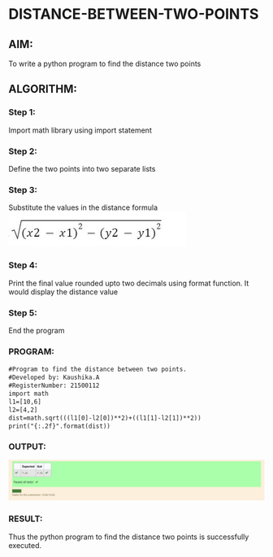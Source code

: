 # DISTANCE-BETWEEN-TWO-POINTS

## AIM:
To write a python program to find the distance two  points
## ALGORITHM:
### Step 1: 
Import math library using import statement
### Step 2: 
Define the two points into two separate lists
### Step 3: 
Substitute the values in the distance formula 
![formula](formula.png)
### Step 4:
Print the final value rounded upto two decimals using format function. It would display the distance value
### Step 5:
End the program 
### PROGRAM:
~~~
#Program to find the distance between two points.
#Developed by: Kaushika.A
#RegisterNumber: 21500112
import math
l1=[10,6]
l2=[4,2]
dist=math.sqrt(((l1[0]-l2[0])**2)+((l1[1]-l2[1])**2))
print("{:.2f}".format(dist))
~~~

### OUTPUT:
![GitHub Logo](output.png)

### RESULT:
Thus the python program to find the distance two points is successfully executed.